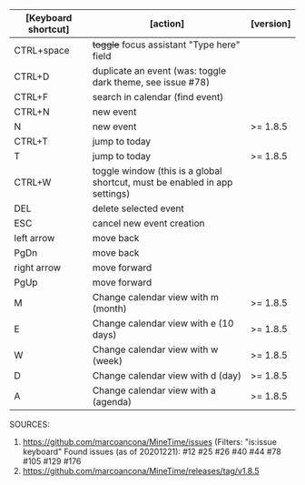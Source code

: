 
[Keyboard shortcut] | [action] | [version]
------------------- | ---------- | -------
CTRL+space |  ~~toggle~~ focus assistant "Type here" field | 
CTRL+D | duplicate an event (was: toggle dark theme, see issue #78) | 
CTRL+F | search in calendar (find event) | 
CTRL+N | new event | 
N  | new event | >= 1.8.5
CTRL+T | jump to today | 
T | jump to today | >= 1.8.5
CTRL+W | toggle window (this is a global shortcut, must be enabled in app settings) | 
DEL | delete selected event | 
ESC | cancel new event creation | 
left arrow | move back | 
PgDn | move back | 
right arrow | move forward | 
PgUp | move forward | 
M | Change calendar view with m (month) | >= 1.8.5
E | Change calendar view with e (10 days) | >= 1.8.5
W | Change calendar view with w (week) | >= 1.8.5
D | Change calendar view with d (day) | >= 1.8.5
A | Change calendar view with a (agenda) | >= 1.8.5

SOURCES:

1. https://github.com/marcoancona/MineTime/issues (Filters: "is:issue keyboard"
Found issues (as of 20201221): #12 #25 #26 #40 #44 #78 #105 #129 #176
2. https://github.com/marcoancona/MineTime/releases/tag/v1.8.5
